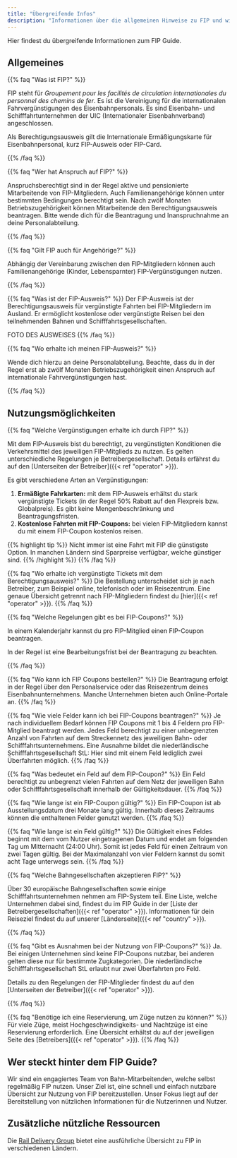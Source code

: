 ```yaml
---
title: "Übergreifende Infos"
description: "Informationen über die allgemeinen Hinweise zu FIP und wie FIP in Anspruch genommen werden kann."
---
```


Hier findest du übergreifende Informationen zum FIP Guide.

## Allgemeines

{{% faq "Was ist FIP?" %}}

FIP steht für _Groupement pour les facilités de circulation internationales du personnel des chemins de fer_. Es ist die Vereinigung für die internationalen Fahrvergünstigungen des Eisenbahnpersonals.
Es sind Eisenbahn- und Schifffahrtunternehmen der UIC (Internationaler Eisenbahnverband) angeschlossen.

Als Berechtigungsausweis gilt die Internationale Ermäßigungskarte für Eisenbahnpersonal, kurz FIP-Ausweis oder FIP-Card.

{{% /faq %}}

{{% faq "Wer hat Anspruch auf FIP?" %}}

Anspruchsberechtigt sind in der Regel aktive und pensionierte Mitarbeitende von FIP-Mitgliedern. Auch Familienangehörige können unter bestimmten Bedingungen berechtigt sein.
Nach zwölf Monaten Betriebszugehörigkeit können Mitarbeitende den Berechtigungsausweis beantragen.
Bitte wende dich für die Beantragung und Inanspruchnahme an deine Personalabteilung.

{{% /faq %}}

{{% faq "Gilt FIP auch für Angehörige?" %}}

Abhängig der Vereinbarung zwischen den FIP-Mitgliedern können auch Familienangehörige (Kinder, Lebensparnter) FIP-Vergünstigungen nutzen.

{{% /faq %}}

{{% faq "Was ist der FIP-Ausweis?" %}}
Der FIP-Ausweis ist der Berechtigungsausweis für vergünstigte Fahrten bei FIP-Mitgliedern im Ausland.
Er ermöglicht kostenlose oder vergünstigte Reisen bei den teilnehmenden Bahnen und Schifffahrtsgesellschaften.

FOTO DES AUSWEISES
{{% /faq %}}

{{% faq "Wo erhalte ich meinen FIP-Ausweis?" %}}

Wende dich hierzu an deine Personalabteilung.
Beachte, dass du in der Regel erst ab zwölf Monaten Betriebszugehörigkeit einen Anspruch auf internationale Fahrvergünstigungen hast.

{{% /faq %}}

## Nutzungsmöglichkeiten

{{% faq "Welche Vergünstigungen erhalte ich durch FIP?" %}}

Mit dem FIP-Ausweis bist du berechtigt, zu vergünstigten Konditionen die Verkehrsmittel des jeweiligen FIP-Mitglieds zu nutzen.
Es gelten unterschiedliche Regelungen je Betreibergesellschaft. Details erfährst du auf den [Unterseiten der Betreiber]({{< ref "operator" >}}).

Es gibt verschiedene Arten an Vergünstigungen:
1. **Ermäßigte Fahrkarten:** mit dem FIP-Ausweis erhältst du stark vergünstigte Tickets (in der Regel 50% Rabatt auf den Flexpreis bzw. Globalpreis). Es gibt keine Mengenbeschränkung und Beantragungsfristen.
2. **Kostenlose Fahrten mit FIP-Coupons:** bei vielen FIP-Mitgliedern kannst du mit einem FIP-Coupon kostenlos reisen.

{{% highlight tip %}}
Nicht immer ist eine Fahrt mit FIP die günstigste Option. In manchen Ländern sind Sparpreise verfügbar, welche günstiger sind.
{{% /highlight %}}
{{% /faq %}}

{{% faq "Wo erhalte ich vergünstigte Tickets mit dem Berechtigungsausweis?" %}}
Die Bestellung unterscheidet sich je nach Betreiber, zum Beispiel online, telefonisch oder im Reisezentrum.
Eine genaue Übersicht getrennt nach FIP-Mitgliedern findest du [hier]({{< ref "operator" >}}).
{{% /faq %}}

{{% faq "Welche Regelungen gibt es bei FIP-Coupons?" %}}

In einem Kalenderjahr kannst du pro FIP-Mitglied einen FIP-Coupon beantragen.

In der Regel ist eine Bearbeitungsfrist bei der Beantragung zu beachten.

{{% /faq %}}

{{% faq "Wo kann ich FIP Coupons bestellen?" %}}
Die Beantragung erfolgt in der Regel über den Personalservice oder das Reisezentrum deines Eisenbahnunternehmens. Manche Unternehmen bieten auch Online-Portale an.
{{% /faq %}}

{{% faq "Wie viele Felder kann ich bei FIP-Coupons beantragen?" %}}
Je nach individuellem Bedarf können FIP Coupons mit 1 bis 4 Feldern pro FIP-Mitglied beantragt werden.
Jedes Feld berechtigt zu einer unbegrenzten Anzahl von Fahrten auf dem Streckennetz des jeweiligen Bahn- oder Schifffahrtsunternehmens.
Eine Ausnahme bildet die niederländische Schifffahrtsgesellschaft StL: Hier sind mit einem Feld lediglich zwei Überfahrten möglich.
{{% /faq %}}

{{% faq "Was bedeutet ein Feld auf dem FIP-Coupon?" %}}
Ein Feld berechtigt zu unbegrenzt vielen Fahrten auf dem Netz der jeweiligen Bahn oder Schifffahrtsgesellschaft innerhalb der Gültigkeitsdauer.
{{% /faq %}}

{{% faq "Wie lange ist ein FIP-Coupon gültig?" %}}
Ein FIP-Coupon ist ab Ausstellungsdatum drei Monate lang gültig. Innerhalb dieses Zeitraums können die enthaltenen Felder genutzt werden.
{{% /faq %}}

{{% faq "Wie lange ist ein Feld gültig?" %}}
Die Gültigkeit eines Feldes beginnt mit dem vom Nutzer eingetragenen Datum und endet am folgenden Tag um Mitternacht (24:00 Uhr).
Somit ist jedes Feld für einen Zeitraum von zwei Tagen gültig.
Bei der Maximalanzahl von vier Feldern kannst du somit acht Tage unterwegs sein.
{{% /faq %}}

{{% faq "Welche Bahngesellschaften akzeptieren FIP?" %}}

Über 30 europäische Bahngesellschaften sowie einige Schifffahrtsunternehmen nehmen am FIP-System teil. Eine Liste, welche Unternehmen dabei sind, findest du im FIP Guide in der [Liste der Betreibergesellschaften]({{< ref "operator" >}}).
Informationen für dein Reiseziel findest du auf unserer [Länderseite]({{< ref "country" >}}).

{{% /faq %}}

{{% faq "Gibt es Ausnahmen bei der Nutzung von FIP-Coupons?" %}}
Ja. Bei einigen Unternehmen sind keine FIP-Coupons nutzbar, bei anderen gelten diese nur für bestimmte Zugkategorien.
Die niederländische Schifffahrtsgesellschaft StL erlaubt nur zwei Überfahrten pro Feld.

Details zu den Regelungen der FIP-Mitglieder findest du auf den [Unterseiten der Betreiber]({{< ref "operator" >}}).

{{% /faq %}}

{{% faq "Benötige ich eine Reservierung, um Züge nutzen zu können?" %}}
Für viele Züge, meist Hochgeschwindigkeits- und Nachtzüge ist eine Reservierung erforderlich. Eine Übersicht erhältst du auf der jeweiligen Seite des [Betreibers]({{< ref "operator" >}}).
{{% /faq %}}

## Wer steckt hinter dem FIP Guide?

Wir sind ein engagiertes Team von Bahn-Mitarbeitenden, welche selbst regelmäßig FIP nutzen.
Unser Ziel ist, eine schnell und einfach nutzbare Übersicht zur Nutzung von FIP bereitzustellen.
Unser Fokus liegt auf der Bereitstellung von nützlichen Informationen für die Nutzerinnen und Nutzer.

## Zusätzliche nützliche Ressourcen

Die [Rail Delivery Group](https://www.raildeliverygroup.com/rst/europe-and-fip.html) bietet eine ausführliche Übersicht zu FIP in verschiedenen Ländern.
